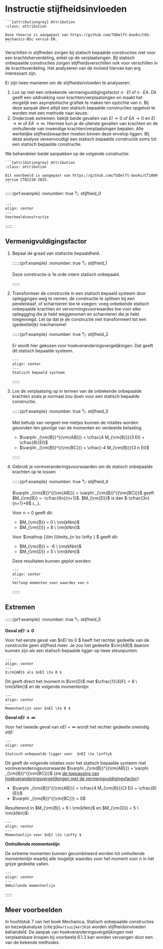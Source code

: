 # Instructie stijfheidsinvloeden

````{margin}
```{attributiongrey} Attribution
:class: attribution

Deze theorie is aangepast van https://github.com/TUDelft-books/CEG-mechanics-BSc versie EN.
```
```` 

Verschillen in stijfheden zorgen bij statisch bepaalde constructies niet voor een krachtsherverdeling, enkel op de verplaatsingen. Bij statisch onbepaalde constructies zorgen stijfheidsverschillen ook voor verschillen in de krachtsverdeling. Het analyseren van de invloed hiervan kan erg interessant zijn.

Er zijn twee manieren om de stijfheidsinvloeden te analyseren:

1. Los op met een onbekende vermenigvuldigingsfactor $n \cdot EI$ of $n \cdot EA$. Dit geeft een uitdrukking voor krachten/verplaatsingen en maakt het mogelijk een asymptotische grafiek te maken ten opzichte van $n$. Bij deze aanpak dient altijd een statisch bepaalde constructies opgelost te worden met een methode naar keuze.
2. Onderzoek extremen: bekijk beide gevallen van $EI \to 0$ of $EA \to 0$ en $EI \to \infty$ of $EA \to \infty$. Hiermee kun je de uiterste gevallen van krachten en de omhullende van inwendige krachten/verplaatsingen bepalen. Alle werkelijke stijfheidswaarden moeten binnen deze envelop liggen. Bij deze analyse vereenvoudigt een statisch bepaalde constructie soms tot een statisch bepaalde constructie.


We behandelen beide aanpakken op de volgende constructie:

````{margin}
```{attributiongrey} Attribution
:class: attribution

Dit voorbeeld is aangepast van https://github.com/TUDelft-books/CT1000 versie CTB2210-2025.
```
```` 

::::::{prf:example}
:nonumber: true
:label: stijfheid_0

```{figure} ./theorie_data/systeem.svg
---
align: center
---
Voorbeeldconstructie
```

::::::

## Vermenigvuldigingsfactor

1. Bepaal de graad van statische bepaaldheid.

    ::::::{prf:example}
    :nonumber: true
    :label: stijfheid_1

    Deze constructie is 1e orde intern statisch onbepaald.

    ::::::

2. Transformeer de constructie in een statisch bepaald systeem door opleggingen weg te nemen, de constructie te splitsen bij een pendelstaaf, of scharnieren toe te voegen: voeg onbekende statisch onbepaalde krachten en vervormingsvoorwaardes toe voor elke opleggging die je hebt weggenomen en scharnieren die je hebt toegevoegd. Let op dat je de constructie niet transformeert tot een (gedeeltelijk) mechanisme!

    ::::::{prf:example}
    :nonumber: true
    :label: stijfheid_2

    Er wordt hier gekozen voor hoekveranderingsvergelijkingen. Dat geeft dit statisch bepaalde systeem.

    ```{figure} ./theorie_data/SB_systeem_2.svg
    ---
    align: center
    ---
    Statisch bepaald systeem
    ```

    ::::::

3. Los de verplaatsing op in termen van de onbekende onbepaalde krachten zoals je normaal zou doen voor een statisch bepaalde constructie.

    ::::::{prf:example}
    :nonumber: true
    :label: stijfheid_3

    Met behulp van vergeet-me-nietjes kunnen de rotaties worden gevonden ten gevolge van de momenten en verdeelde belasting.

    - $\varphi _{\rm{B}}^{{\rm{AB}}}  = \cfrac{4 M_{\rm{B}}}{3 EI} + \cfrac{8}{EI}$
    - $\varphi _{\rm{B}}^{{\rm{BC}}}  = \cfrac{-4 M_{\rm{B}}}{3 n EI}$

    ::::::


4. Gebruik je vormveranderingsvoorwaarden om de statisch onbepaalde krachten op te lossen

    ::::::{prf:example}
    :nonumber: true
    :label: stijfheid_4

    $\varphi _{\rm{B}}^{{\rm{AB}}} = \varphi _{\rm{B}}^{{\rm{BC}}}$ geeft $M_{\rm{B}} = -\cfrac{6n}{n+1}$. $M_{\rm{D}}$ is dan $-\cfrac{3n}{n+1}+8$ (◡).

    Voor $n=0$ geeft dit:
    
    - $M_{\rm{B}} = 0 \ \rm{kNm}$
    - $M_{\rm{D}} = 8 \ \rm{kNm}$

    Voor $\mathop {\lim }\limits_{n \to \infty } $ geeft dit:
    
    - $M_{\rm{B}} = -6 \ \rm{kNm}$
    - $M_{\rm{D}} = 5 \ \rm{kNm}$

    Deze resultaten kunnen geplot worden:

    ```{figure} ./theorie_data/steunpuntszetting.svg
    ---
    align: center
    ---
    Verloop momenten voor waardes van n
    ```


    ::::::

## Extremen

::::::{prf:example}
:nonumber: true
:label: stijfheid_5

**Geval $nEI \to 0$**

Voor het eerste geval van $nEI \to 0 $ heeft het rechter gedeelte van de constructie geen stijfheid meer. Je zou het gedeelte $\rm{AB}$ daarom kunnen zijn als een statisch bepaalde ligger op twee steunpunten:

```{figure} ./theorie_data/systeem_0.svg
---
align: center
---
$\rm{AB}$ als $nEI \to 0 $
```

Dit geeft direct het moment in $\rm{D}$ met $\cfrac{1}{4}FL = 8 \ \rm{kNm}$ en de volgende momentenlijn:

```{figure} ./theorie_data/M_1.svg
---
align: center
---
Momentenlijn voor $nEI \to 0 $
```

**Geval $nEI \to \infty$**

Voor het tweede geval van $nEI = \infty$ wordt het rechter gedeelte oneindig stijf:

```{figure} ./theorie_data/systeem_inf.svg
---
align: center
---
Statisch onbepaalde ligger voor  $nEI \to \infty$
```

Dit geeft de volgende rotaties voor het statisch bepaalde systeem met vormveranderingsvoorwaarde $\varphi _{\rm{B}}^{{\rm{AB}}} = \varphi _{\rm{B}}^{{\rm{BC}}}$ (zie [de toepassing van hoekveranderingsvergelijkingen met de vermenigvuldigingsfactor](stijfheid_3)):

 - $\varphi _{\rm{B}}^{{\rm{AB}}}  = \cfrac{4 M_{\rm{B}}}{3 EI} + \cfrac{8}{EI}$
 - $\varphi _{\rm{B}}^{{\rm{BC}}}  = 0$

Resulterend in $M_{\rm{B}} = 6 \ \rm{kNm}$ en $M_{\rm{D}} = 5 \ \rm{kNm}$:

```{figure} ./theorie_data/M_2.svg
---
align: center
---
Momentenlijn voor $nEI \to \infty $
```


**Omhullende momentenlijn**

De extreme momenten kunnen gecombineerd worden tot omhullende momentenlijn waarbij alle mogelijk waardes voor het moment voor $n$ in het grijze gedeelte vallen.

```{figure} ./theorie_data/omhullende.svg
---
align: center
---
Omhullende momentenlijn
```

::::::

## Meer voorbeelden

In hoofdstuk 7 van het boek Mechanica, Statisch onbepaalde constructies en bezwijkanalyse {cite:p}`Hartsuijker2016` worden stijfheidsinvloeden behandeld. De aanpak van hoekveranderingsvergelijkingen met verplaatsbare knopen bij voorbeeld 6.1.3 kan worden vervangen door een van de bekende methodes.